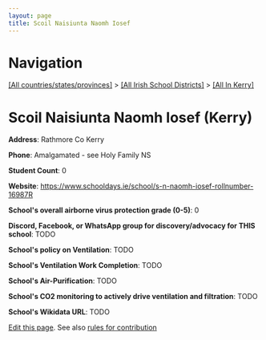 ```yaml
---
layout: page
title: Scoil Naisiunta Naomh Iosef
---
```

# Navigation

[[All countries/states/provinces]](../../..) > [[All Irish School Districts]](../..) > [[All In Kerry]](..)

# Scoil Naisiunta Naomh Iosef (Kerry)

**Address**: Rathmore Co Kerry

**Phone**: Amalgamated - see Holy Family NS

**Student Count**: 0

**Website**: <https://www.schooldays.ie/school/s-n-naomh-iosef-rollnumber-16987R>

**School's overall airborne virus protection grade (0-5)**: 0

**Discord, Facebook, or WhatsApp group for discovery/advocacy for THIS school**: TODO

**School's policy on Ventilation**: TODO

**School's Ventilation Work Completion**: TODO

**School's Air-Purification**: TODO

**School's CO2 monitoring to actively drive ventilation and filtration**: TODO

**School's Wikidata URL**: TODO


[Edit this page](https://github.com/ventilate-schools/Ireland/edit/main/./Kerry/Scoil_Naisiunta_Naomh_Iosef.md). See also [rules for contribution](../../../contribution-rules/)